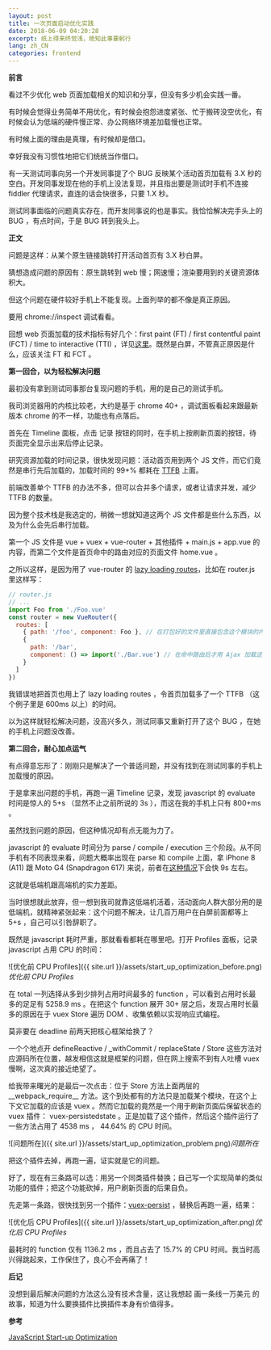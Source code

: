 ```yaml
---
layout: post
title: 一次页面启动优化实践
date: 2018-06-09 04:20:28
excerpt: 纸上得来终觉浅，绝知此事要躬行
lang: zh_CN
categories: frontend
---
```


**前言**

看过不少优化 web 页面加载相关的知识和分享，但没有多少机会实践一番。

有时候会觉得业务简单不用优化，有时候会抱怨进度紧张、忙于搬砖没空优化，有时候会认为低端的硬件慢正常、办公网络环境差加载慢也正常。

有时候上面的理由是真理，有时候却是借口。

幸好我没有习惯性地把它们统统当作借口。

有一天测试同事向另一个开发同事提了个 BUG 反映某个活动首页加载有 3.X 秒的空白。开发同事发现在他的手机上没法复现，并且指出要是测试时手机不连接 fiddler 代理请求，直连的话会快很多，只要 1.X 秒。

测试同事面临的问题真实存在，而开发同事说的也是事实。我恰恰解决完手头上的 BUG ，有点时间，于是 BUG 转到我头上。

**正文**

问题是这样：从某个原生链接跳转打开活动首页有 3.X 秒白屏。

猜想造成问题的原因有：原生跳转到 web 慢；网速慢；渲染要用到的关键资源体积大。

但这个问题在硬件较好手机上不能复现。上面列举的都不像是真正原因。

要用 chrome://inspect 调试看看。

回想 web 页面加载的技术指标有好几个：first paint (FT) / first contentful paint (FCT) / time to interactive (TTI) ，详见[这里](https://developers.google.com/web/fundamentals/performance/user-centric-performance-metrics)。既然是白屏，不管真正原因是什么，应该关注 FT 和 FCT 。

**第一回合，以为轻松解决问题**

最初没有拿到测试同事那台复现问题的手机，用的是自己的测试手机。

我司浏览器用的内核比较老，大约是基于 chrome 40+ ，调试面板看起来跟最新版本 chrome 的不一样，功能也有点落后。

首先在 Timeline 面板，点击 记录 按钮的同时，在手机上按刷新页面的按钮，待页面完全显示出来后停止记录。

研究资源加载的时间记录，很快发现问题：活动首页用到两个 JS 文件，而它们竟然是串行先后加载的，加载时间的 99+% 都耗在 [TTFB](https://en.wikipedia.org/wiki/Time_to_first_byte) 上面。

前端改善单个 TTFB 的办法不多，但可以合并多个请求，或者让请求并发，减少 TTFB 的数量。

因为整个技术栈是我选定的，稍微一想就知道这两个 JS 文件都是些什么东西，以及为什么会先后串行加载。

第一个 JS 文件是 vue + vuex + vue-router + 其他插件 + main.js + app.vue 的内容，而第二个文件是首页命中的路由对应的页面文件 home.vue 。

之所以这样，是因为用了 vue-router 的 [lazy loading routes](https://router.vuejs.org/guide/advanced/lazy-loading.html#grouping-components-in-the-same-chunk)，比如在 router.js 里这样写：

```javascript
// router.js
// ...
import Foo from './Foo.vue'
const router = new VueRouter({
  routes: [
    { path: '/foo', component: Foo }, // 在打包好的文件里直接包含这个模块的内容
    {
      path: '/bar',
      component: () => import('./Bar.vue') // 在命中路由后才用 Ajax 加载这个模块的内容，需要相应的 webpack/babel 支持
    }
  ]
})
```

我错误地把首页也用上了 lazy loading routes ，令首页加载多了一个 TTFB （这个例子里是 600ms 以上）的时间。

以为这样就轻松解决问题，没高兴多久，测试同事又重新打开了这个 BUG ，在她的手机上问题没改善。

**第二回合，耐心加点运气**

有点得意忘形了：刚刚只是解决了一个普适问题，并没有找到在测试同事的手机上加载慢的原因。

于是拿来出问题的手机，再跑一遍 Timeline 记录，发现 javascript 的 evaluate 时间是惊人的 5+s （显然不止之前所说的 3s ），而这在我的手机上只有 800+ms 。

虽然找到问题的原因，但这种情况却有点无能为力了。

javascript 的 evaluate 时间分为 parse / compile / execution 三个阶段。从不同手机有不同表现来看，问题大概率出现在 parse 和 compile 上面，拿 iPhone 8 (A11) 跟 Moto G4 (Snapdragon 617) 来说，前者在[这种情况](https://medium.com/dev-channel/the-cost-of-javascript-84009f51e99e)下会快 9s 左右。

这就是低端机跟高端机的实力差距。

当时很想就此放弃，但一想到我司就靠这低端机活着，活动面向人群大部分用的是低端机，就精神紧张起来：这个问题不解决，让几百万用户在白屏前面都等上 5+s ，自己可以引咎辞职了。

既然是 javascript 耗时严重，那就看看都耗在哪里吧。打开 Profiles 面板，记录 javascript 占用 CPU 的时间：

![优化前 CPU Profiles]({{ site.url }}/assets/start_up_optimization_before.png)*优化前 CPU Profiles*

在 total 一列选择从多到少排列占用时间最多的 function ，可以看到占用时长最多的足足有 5258.9 ms 。在把这个 function 展开 30+ 层之后，发现占用时长最多的原因在于 vuex Store 遍历 DOM 、收集依赖以实现响应式编程。

莫非要在 deadline 前两天把核心框架给换了？

一个个地点开 defineReactive / _withCommit / replaceState / Store 这些方法对应源码所在位置，越发相信这就是框架的问题，但在网上搜索不到有人吐槽 vuex 慢啊，这次真的接近绝望了。

给我带来曙光的是最后一次点击：位于 Store 方法上面两层的 \_\_webpack_require\_\_ 方法。这个到处都有的方法只是加载某个模块，在这个上下文它加载的应该是 vuex 。然而它加载的竟然是一个用于刷新页面后保留状态的 vuex 插件： vuex-persistedstate 。正是加载了这个插件，然后这个插件运行了一些方法占用了 4538 ms ， 44.64% 的 CPU 时间。

![问题所在]({{ site.url }}/assets/start_up_optimization_problem.png)*问题所在*

把这个插件去掉，再跑一遍，证实就是它的问题。

好了，现在有三条路可以选：用另一个同类插件替换；自己写一个实现简单的类似功能的插件；把这个功能砍掉，用户刷新页面的后果自负。

先走第一条路，很快找到另一个插件：[vuex-persist](https://github.com/championswimmer/vuex-persist) ，替换后再跑一遍，结果：

![优化后 CPU Profiles]({{ site.url }}/assets/start_up_optimization_after.png)*优化后 CPU Profiles*

最耗时的 function 仅有 1136.2 ms ，而且占去了 15.7% 的 CPU 时间。我当时高兴得跳起来，工作保住了，良心不会再痛了！

**后记**

没想到最后解决问题的方法这么没有技术含量，这让我想起 画一条线一万美元 的故事，知道为什么要换插件比换插件本身有价值得多。

**参考**

[JavaScript Start-up Optimization](https://developers.google.com/web/fundamentals/performance/optimizing-content-efficiency/javascript-startup-optimization/#parsecompile)